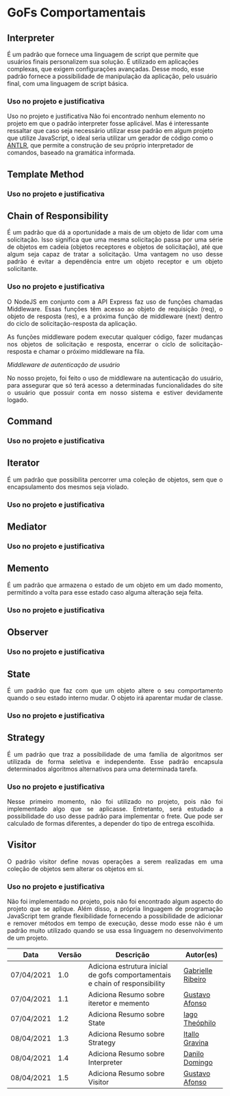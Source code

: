 # GoFs Comportamentais

## Interpreter

É um padrão que fornece uma linguagem de script que permite que usuários finais personalizem sua solução. É utilizado em aplicações complexas, que exigem configurações avançadas. Desse modo, esse padrão fornece a possibilidade de manipulação da aplicação, pelo usuário final, com uma linguagem de script básica. 

### Uso no projeto e justificativa

Uso no projeto e justificativa
Não foi encontrado nenhum elemento no projeto em que o padrão interpreter fosse aplicável. Mas é interessante ressaltar que caso seja necessário utilizar esse padrão em algum projeto que utilize JavaScript, o ideal seria utilizar um gerador de código como o [ANTLR](https://www.antlr.org/tools.html), que permite a construção de seu próprio interpretador de comandos, baseado na gramática informada.

## Template Method

### Uso no projeto e justificativa

## Chain of Responsibility

<p align="justify">É um padrão que dá a oportunidade a mais de um objeto de lidar com uma solicitação. Isso significa que uma mesma solicitação passa por uma série de objetos em cadeia (objetos receptores e objetos de solicitação), até que algum seja capaz de tratar a solicitação. Uma vantagem no uso desse padrão é evitar a dependência entre um objeto receptor e um objeto solicitante. </p>

### Uso no projeto e justificativa

<p align="justify">O NodeJS em conjunto com a API Express faz uso de funções chamadas Middleware. Essas funções têm acesso ao objeto de requisição (req), o objeto de resposta (res), e a próxima função de middleware (next) dentro do ciclo de solicitação-resposta da aplicação. </p>

<p align="justify">As funções middleware podem executar qualquer código, fazer mudanças nos objetos de solicitação e resposta, encerrar o ciclo de solicitação-resposta e chamar o próximo middleware na fila. </p>

*Middleware de autenticação de usuário*
    
<p align="justify">No nosso projeto, foi feito o uso de middleware na autenticação do usuário, para assegurar que só terá acesso a determinadas funcionalidades do site o usuário que possuir conta em nosso sistema e estiver devidamente logado. </p>

## Command

### Uso no projeto e justificativa

## Iterator 

<p align="justify">É um padrão que possibilita percorrer uma coleção de objetos, sem que o encapsulamento dos mesmos seja violado.</p>

### Uso no projeto e justificativa

## Mediator

### Uso no projeto e justificativa

## Memento

<p align="justify">É um padrão que armazena o estado de um objeto em um dado momento, permitindo a volta para esse estado caso alguma alteração seja feita.</p>

### Uso no projeto e justificativa

## Observer

### Uso no projeto e justificativa

## State
<p align="justify">É um padrão que faz com que um objeto altere o seu comportamento quando o seu estado interno mudar. O objeto irá aparentar mudar de classe.</p>

### Uso no projeto e justificativa

## Strategy
<p align="justify">É um padrão que traz a possibilidade de uma família de algoritmos ser utilizada de forma seletiva e independente. Esse padrão encapsula determinados algoritmos alternativos para uma determinada tarefa. </p>

### Uso no projeto e justificativa
<p align="justify">Nesse primeiro momento, não foi utilizado no projeto, pois não foi implementado algo que se aplicasse. Entretanto, será estudado a possibilidade do uso desse padrão para implementar o frete. Que pode ser calculado de formas diferentes, a depender do tipo de entrega escolhida.</p>

## Visitor
<p align="justify">O padrão visitor define novas operações a serem realizadas em uma coleção de objetos sem alterar os objetos em si.</p>

### Uso no projeto e justificativa
<p align="justify">Não foi implementado no projeto, pois não foi encontrado algum aspecto do projeto que se aplique. Além disso, a própria linguagem de programação JavaScript tem grande flexibilidade fornecendo a possibilidade de adicionar e remover métodos em tempo de execução, desse modo esse não é um padrão muito utilizado quando se usa essa linguagem no desenvolvimento de um projeto.</p>

| Data | Versão | Descrição | Autor(es) |
|------|------|------|------|
|07/04/2021|1.0|Adiciona estrutura inicial de gofs comportamentais e chain of responsibility|[Gabrielle Ribeiro](https://github.com/Gabrielle-Ribeiro)|
|07/04/2021|1.1|Adiciona Resumo sobre iteretor e memento|[Gustavo Afonso](https://github.com/GustavoAPS)|
|07/04/2021|1.2|Adiciona Resumo sobre State|[Iago Theóphilo](https://github.com/iagotheophilo)|
|08/04/2021|1.3|Adiciona Resumo sobre Strategy|[Itallo Gravina](https://github.com/itallogravina)|
|08/04/2021|1.4|Adiciona Resumo sobre Interpreter|[Danilo Domingo](https://github.com/danilow200)|
|08/04/2021|1.5|Adiciona Resumo sobre Visitor|[Gustavo Afonso](https://github.com/GustavoAPS)|
